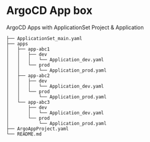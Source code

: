 # ArgoCD App box
ArgoCD Apps with ApplicationSet Project &amp; Application


```
├── ApplicationSet_main.yaml
├── apps
│   ├── app-abc1
│   │   ├── dev
│   │   │   └── Application_dev.yaml
│   │   └── prod
│   │       └── Application_prod.yaml
│   ├── app-abc2
│   │   ├── dev
│   │   │   └── Application_dev.yaml
│   │   └── prod
│   │       └── Application_prod.yaml
│   └── app-abc3
│       ├── dev
│       │   └── Application_dev.yaml
│       └── prod
│           └── Application_prod.yaml
├── ArgoAppProject.yaml
└── README.md
```
